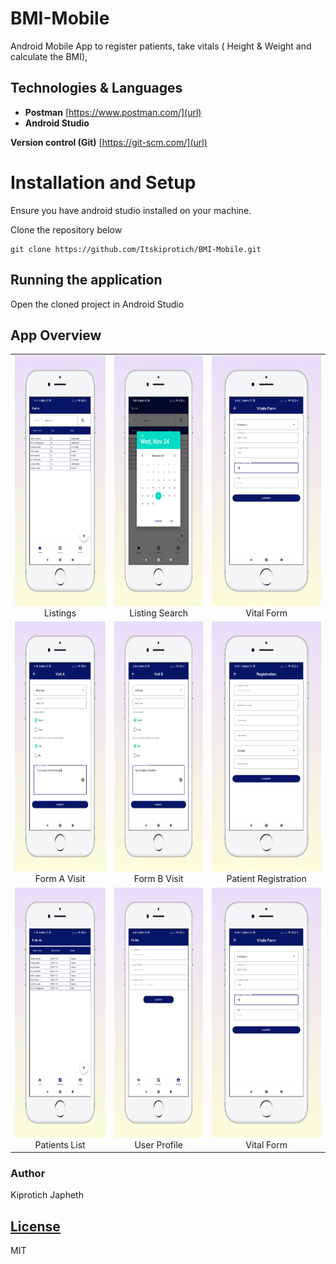 # BMI-Mobile
Android Mobile App to register patients, take vitals ( Height & Weight and calculate the BMI),

## Technologies & Languages

- **Postman** [https://www.postman.com/](url)
- **Android Studio**

**Version control (Git)** [https://git-scm.com/](url)

# Installation and Setup
Ensure you have android studio installed on your machine.

Clone the repository below

```
git clone https://github.com/Itskiprotich/BMI-Mobile.git
```

## Running the application
Open the cloned project in Android Studio

## App Overview

| | | |
|:-------------------------:|:-------------------------:|:-------------------------:|
|<img width="500"  height="400" alt="Listings" src="https://github.com/Itskiprotich/BMI-Mobile/blob/master/screenshots/screen_1.png"> Listings |  <img width="500"  height="400" alt="Listing Search" src="https://github.com/Itskiprotich/BMI-Mobile/blob/master/screenshots/screen_2.png"> Listing Search |<img width="500" height="400" alt="Vital Form" src="https://github.com/Itskiprotich/BMI-Mobile/blob/master/screenshots/screen_3.png"> Vital Form|
|<img width="500"  height="400" alt="Form A" src="https://github.com/Itskiprotich/BMI-Mobile/blob/master/screenshots/screen_4.png"> Form A Visit |  <img width="500"  height="400" alt="Form B" src="https://github.com/Itskiprotich/BMI-Mobile/blob/master/screenshots/screen_5.png"> Form B Visit |<img width="500" height="400" alt="Vital Form" src="https://github.com/Itskiprotich/BMI-Mobile/blob/master/screenshots/screen_6.png"> Patient Registration|
|<img width="500"  height="400" alt="Patients List" src="https://github.com/Itskiprotich/BMI-Mobile/blob/master/screenshots/screen_7.png"> Patients List |  <img width="500"  height="400" alt="User Profile" src="https://github.com/Itskiprotich/BMI-Mobile/blob/master/screenshots/screen_8.png"> User Profile |<img width="500" height="400" alt="Vital Form" src="https://github.com/Itskiprotich/BMI-Mobile/blob/master/screenshots/screen_3.png"> Vital Form|


### Author

Kiprotich Japheth

## [License](LICENSE)

MIT
